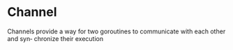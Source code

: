 # Channel
Channels provide a way for two goroutines to communicate with each other and syn‐
chronize their execution
